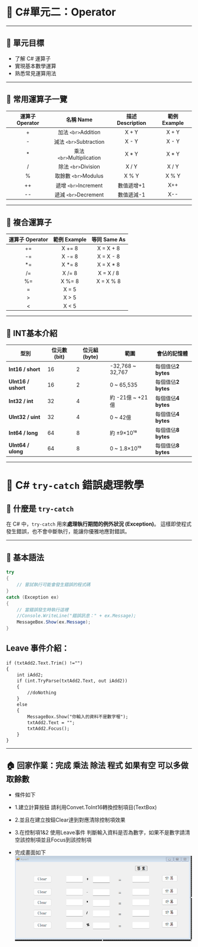 # 🚂 C#單元二：Operator

---

## 🎯 單元目標

- 了解 C# 運算子
- 實現基本數學運算
- 熟悉常見運算用法

---

## 🧮 常用運算子一覽

| 運算子 Operator |          名稱 Name          | 描述 Description | 範例 Example |
| :-------------: | :-------------------------: | :--------------: | :----------: |
|        +        |    加法 `<br>`Addition    |      X + Y      |    X + Y    |
|        -        |  減法 `<br>`Subtraction  |      X - Y      |    X - Y    |
|        *        | 乘法 `<br>`Multiplication |      X * Y      |    X * Y    |
|        /        |    除法 `<br>`Division    |      X / Y      |    X / Y    |
|        %        |   取餘數 `<br>`Modulus   |      X % Y      |    X % Y    |
|       ++       |   遞增 `<br>`Increment   |    數值遞增+1    |     X++     |
|       --       |   遞減 `<br>`Decrement   |    數值遞減-1    |     X--     |

---

## 🔗 複合運算子

| 運算子 Operator | 範例 Example | 等同 Same As |
| :-------------: | :----------: | :----------: |
|       +=       |    X += 8    |  X = X + 8  |
|       -=       |    X -= 8    |  X = X - 8  |
|       *=       |    X *= 8    |  X = X * 8  |
|       /=       |    X /= 8    |  X = X / 8  |
|       %=       |    X %= 8    |  X = X % 8  |
|        =        |    X = 5    |              |
|        >        |    X > 5    |              |
|        <        |    X < 5    |              |

---

## 🔹 INT基本介紹

| 型別                      | 位元數 (bit) | 位元組 (byte) | 範圍             | 會佔的記憶體              |
| ------------------------- | ------------ | ------------- | ---------------- | ------------------------- |
| **Int16 / short**   | 16           | 2             | -32,768 ~ 32,767 | 每個值佔**2 bytes** |
| **UInt16 / ushort** | 16           | 2             | 0 ~ 65,535       | 每個值佔**2 bytes** |
| **Int32 / int**     | 32           | 4             | 約 -21億 ~ +21億 | 每個值佔**4 bytes** |
| **UInt32 / uint**   | 32           | 4             | 0 ~ 42億         | 每個值佔**4 bytes** |
| **Int64 / long**    | 64           | 8             | 約 ±9×10¹⁸   | 每個值佔**8 bytes** |
| **UInt64 / ulong**  | 64           | 8             | 0 ~ 1.8×10¹⁹  | 每個值佔**8 bytes** |

---

# 🧩 C# `try-catch` 錯誤處理教學

## 🔹 什麼是 `try-catch`

在 C# 中，`try-catch` 用來**處理執行期間的例外狀況 (Exception)**。
這樣即使程式發生錯誤，也不會中斷執行，能讓你優雅地應對錯誤。

---

## 🔸 基本語法

```csharp
try
{
    // 嘗試執行可能會發生錯誤的程式碼
}
catch (Exception ex)
{
    // 當錯誤發生時執行這裡
    //Console.WriteLine("錯誤訊息：" + ex.Message);
    MessageBox.Show(ex.Message);
}
```

## Leave 事件介紹：

```
if (txtAdd2.Text.Trim() !="")
{
    int iAdd2;
    if (int.TryParse(txtAdd2.Text, out iAdd2))
    {
        //doNothing
    }
    else
    {
        MessageBox.Show("你輸入的資料不是數字喔");
        txtAdd2.Text = "";
        txtAdd2.Focus();
    }
}
```

---

## 🏠 回家作業：完成 乘法 除法 程式 如果有空 可以多做 取餘數

- 條件如下 
- 1.建立計算按鈕 請利用Convet.ToInt16轉換控制項目(TextBox)
- 2.並且在建立按鈕Clear達到對應清除控制項效果
- 3.在控制項1&2 使用Leave事件 判斷輸入資料是否為數字，如果不是數字請清空該控制項並且Focus到該控制項

- 完成畫面如下
![1761009294288](image/Course2/1761009294288.png)
